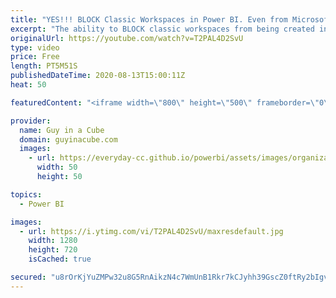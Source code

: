 ```yaml
---
title: "YES!!! BLOCK Classic Workspaces in Power BI. Even from Microsoft Teams!"
excerpt: "The ability to BLOCK classic workspaces from being created in Power BI is finally here! Adam shows you how to implement and what to consider. Create Microsoft Teams without the worry!  Blog: https://powerbi.microsoft.com/blog/announcing-you-can-now-block-classic-workspace-creation/  📢 Upcoming Administration"
originalUrl: https://youtube.com/watch?v=T2PAL4D2SvU
type: video
price: Free
length: PT5M51S
publishedDateTime: 2020-08-13T15:00:11Z
heat: 50

featuredContent: "<iframe width=\"800\" height=\"500\" frameborder=\"0\" src=\"https://www.youtube.com/embed/T2PAL4D2SvU\" allow=\"accelerometer; autoplay; encrypted-media; gyroscope; picture-in-picture\" allowfullscreen></iframe>"

provider:
  name: Guy in a Cube
  domain: guyinacube.com
  images:
    - url: https://everyday-cc.github.io/powerbi/assets/images/organizations/guyinacube.com-50x50.jpg
      width: 50
      height: 50

topics:
  - Power BI

images:
  - url: https://i.ytimg.com/vi/T2PAL4D2SvU/maxresdefault.jpg
    width: 1280
    height: 720
    isCached: true

secured: "u8rOrKjYuZMPw32u8G5RnAikzN4c7WmUnB1Rkr7kCJyhh39GscZ0ftRy2bIgvDHj6p5zhuokvXZZJ7d4XoHmC80MmGspNDJMbQbkYjQwqT9LrDdWxc/wOBWH6MF5LKlCuoHeEAKBbfzvJMMTkjMp+9TmnXq/qca/jV4Gko23H3RFxYBZb9Vf7q8MxaVgW0DGkbkrjYHKsp1KO01xmUAhcpoacLc8RSNn99KXfxL0wPQpgwdQyrGLXw/opS7sfZGVc0sfW+taihwJwKH45QLdUpMhUqF9M4zbL8WOZR4tew9XUQic9OaB04WPD0P0mSHNHNdEgCZdYPVFi/LP6ItEaMrkVFOe5JWN2BR/Vdc3AgSprC1HIZEwNdnELTtAicCCbidgBuOBHS1BZroGEwcB2KkbIGlvWrTaGTfMSkL6+bY=;Ps79gMoLPdr6RqimaIbn4g=="
---
```


